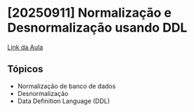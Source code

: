 # [20250911] Normalização e Desnormalização usando DDL

[Link da Aula](https://www.notion.so/20250911-Normaliza-o-e-Desnormaliza-o-usando-DDL-259256ceaea78010b623d08b4ffdeb75?pvs=21)

## Tópicos

- Normalização de banco de dados
- Desnormalização
- Data Definition Language (DDL)


